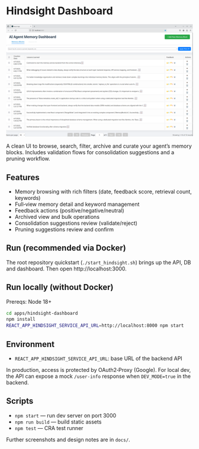 # Hindsight Dashboard

![Hindsight Dashboard Screenshot](docs/2025-06-07_22-52-memory-dashboard.png)

A clean UI to browse, search, filter, archive and curate your agent’s memory blocks. Includes validation flows for consolidation suggestions and a pruning workflow.

## Features

- Memory browsing with rich filters (date, feedback score, retrieval count, keywords)
- Full‑view memory detail and keyword management
- Feedback actions (positive/negative/neutral)
- Archived view and bulk operations
- Consolidation suggestions review (validate/reject)
- Pruning suggestions review and confirm

## Run (recommended via Docker)

The root repository quickstart (`./start_hindsight.sh`) brings up the API, DB and dashboard. Then open http://localhost:3000.

## Run locally (without Docker)

Prereqs: Node 18+

```bash
cd apps/hindsight-dashboard
npm install
REACT_APP_HINDSIGHT_SERVICE_API_URL=http://localhost:8000 npm start
```

## Environment

- `REACT_APP_HINDSIGHT_SERVICE_API_URL`: base URL of the backend API

In production, access is protected by OAuth2‑Proxy (Google). For local dev, the API can expose a mock `/user-info` response when `DEV_MODE=true` in the backend.

## Scripts

- `npm start` — run dev server on port 3000
- `npm run build` — build static assets
- `npm test` — CRA test runner

Further screenshots and design notes are in `docs/`.
